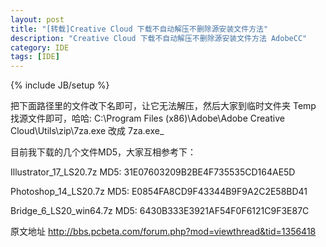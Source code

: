 ```yaml
---
layout: post
title: "[转载]Creative Cloud 下载不自动解压不删除源安装文件方法"
description: "Creative Cloud 下载不自动解压不删除源安装文件方法 AdobeCC"
category: IDE
tags: [IDE]
---
```

{% include JB/setup %}



把下面路径里的文件改下名即可，让它无法解压，然后大家到临时文件夹 Temp 找源文件即可，哈哈:
C:\Program Files (x86)\Adobe\Adobe Creative Cloud\Utils\zip\7za.exe
改成
7za.exe_

目前我下载的几个文件MD5，大家互相参考下：

Illustrator_17_LS20.7z
MD5: 31E07603209B2BE4F735535CD164AE5D

Photoshop_14_LS20.7z
MD5: E0854FA8CD9F43344B9F9A2C2E58BD41

Bridge_6_LS20_win64.7z
MD5: 6430B333E3921AF54F0F6121C9F3E87C

原文地址
http://bbs.pcbeta.com/forum.php?mod=viewthread&tid=1356418